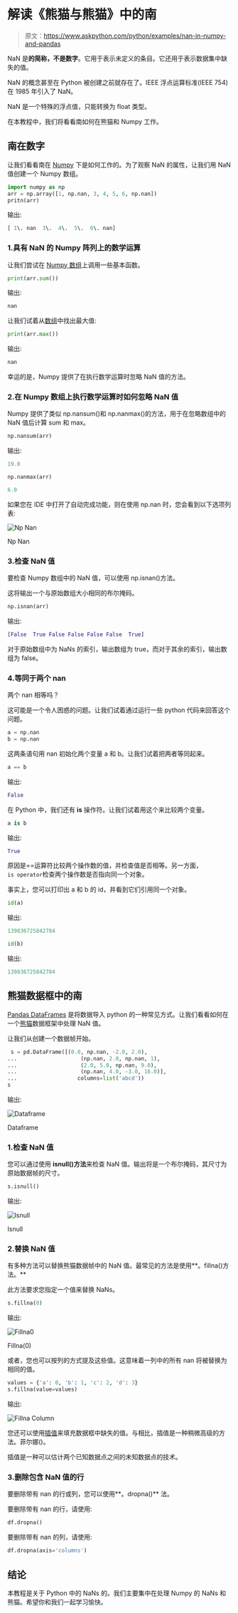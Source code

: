 # 解读《熊猫与熊猫》中的南

> 原文：<https://www.askpython.com/python/examples/nan-in-numpy-and-pandas>

NaN 是**的简称，不是数字**。它用于表示未定义的条目。它还用于表示数据集中缺失的值。

NaN 的概念甚至在 Python 被创建之前就存在了。IEEE 浮点运算标准(IEEE 754)在 1985 年引入了 NaN。

NaN 是一个特殊的浮点值，只能转换为 float 类型。

在本教程中，我们将看看南如何在熊猫和 Numpy 工作。

## 南在数字

让我们看看南在 [Numpy](https://www.askpython.com/python-modules/numpy/python-numpy-module) 下是如何工作的。为了观察 NaN 的属性，让我们用 NaN 值创建一个 Numpy 数组。

```py
import numpy as np
arr = np.array([1, np.nan, 3, 4, 5, 6, np.nan]) 
pritn(arr) 

```

输出:

```py
[ 1\. nan  3\.  4\.  5\.  6\. nan]

```

### 1.具有 NaN 的 Numpy 阵列上的数学运算

让我们尝试在 [Numpy 数组](https://www.askpython.com/python-modules/numpy/python-numpy-arrays)上调用一些基本函数。

```py
print(arr.sum())

```

输出:

```py
nan

```

让我们试着从[数组](https://www.askpython.com/python/array/python-array-declaration)中找出最大值:

```py
print(arr.max())

```

输出:

```py
nan

```

幸运的是，Numpy 提供了在执行数学运算时忽略 NaN 值的方法。

### 2.在 Numpy 数组上执行数学运算时如何忽略 NaN 值

Numpy 提供了类似 np.nansum()和 np.nanmax()的方法，用于在忽略数组中的 NaN 值后计算 sum 和 max。

```py
np.nansum(arr)

```

输出:

```py
19.0

```

```py
np.nanmax(arr) 

```

```py
6.0

```

如果您在 IDE 中打开了自动完成功能，则在使用 np.nan 时，您会看到以下选项列表:

![Np Nan ](img/044a13ed8c2f9b45384798531bec66b4.png)

Np Nan

### 3.检查 NaN 值

要检查 Numpy 数组中的 NaN 值，可以使用 np.isnan()方法。

这将输出一个与原始数组大小相同的布尔掩码。

```py
np.isnan(arr)

```

输出:

```py
[False  True False False False False  True]

```

对于原始数组中为 NaNs 的索引，输出数组为 true，而对于其余的索引，输出数组为 false。

### 4.等同于两个 nan

两个 nan 相等吗？

这可能是一个令人困惑的问题。让我们试着通过运行一些 python 代码来回答这个问题。

```py
a = np.nan
b = np.nan

```

这两条语句用 nan 初始化两个变量 a 和 b。让我们试着把两者等同起来。

```py
a == b

```

输出:

```py
False

```

在 Python 中，我们还有 **is** 操作符。让我们试着用这个来比较两个变量。

```py
a is b

```

输出:

```py
True 

```

原因是==运算符比较两个操作数的值，并检查值是否相等。另一方面，`is operator`检查两个操作数是否指向同一个对象。

事实上，您可以打印出 a 和 b 的 id，并看到它们引用同一个对象。

```py
id(a)

```

输出:

```py
139836725842784

```

```py
id(b)

```

输出:

```py
139836725842784

```

## 熊猫数据框中的南

[Pandas DataFrames](https://www.askpython.com/python-modules/pandas/dataframes-in-python) 是将数据导入 python 的一种常见方式。让我们看看如何在一个[熊猫](https://www.askpython.com/python-modules/pandas/python-pandas-module-tutorial)数据框架中处理 NaN 值。

让我们从创建一个数据帧开始。

```py
 s = pd.DataFrame([(0.0, np.nan, -2.0, 2.0),
...                    (np.nan, 2.0, np.nan, 1),
...                    (2.0, 5.0, np.nan, 9.0),
...                    (np.nan, 4.0, -3.0, 16.0)],
...                   columns=list('abcd'))
s

```

输出:

![Dataframe](img/f18aeb51b3dfddaa0dbd96b1c3d73b14.png)

Dataframe

### 1.检查 NaN 值

您可以通过使用 **isnull()方法**来检查 NaN 值。输出将是一个布尔掩码，其尺寸为原始数据帧的尺寸。

```py
s.isnull()

```

输出:

![Isnull](img/445c6b136d35b3afff935b6001a1dbf3.png)

Isnull

### 2.替换 NaN 值

有多种方法可以替换熊猫数据帧中的 NaN 值。最常见的方法是使用**。fillna()方法。**

此方法要求您指定一个值来替换 NaNs。

```py
s.fillna(0)

```

输出:

![Fillna0](img/2817a4ae65083e892758133dcf3b9bd9.png)

Fillna(0)

或者，您也可以按列的方式提及这些值。这意味着一列中的所有 nan 将被替换为相同的值。

```py
values = {'a': 0, 'b': 1, 'c': 2, 'd': 3}
s.fillna(value=values)

```

输出:

![Fillna Column](img/5bba5c1b96c3aa37275b601c1d4fb288.png)

您还可以使用[插值](https://www.askpython.com/python/examples/interpolation-to-fill-missing-entries)来填充数据框中缺失的值。与相比，插值是一种稍微高级的方法。菲尔娜()。

插值是一种可以估计两个已知数据点之间的未知数据点的技术。

### 3.删除包含 NaN 值的行

要删除带有 nan 的行或列，您可以使用**。dropna()** 法。

要删除带有 nan 的行，请使用:

```py
df.dropna()

```

要删除带有 nan 的列，请使用:

```py
df.dropna(axis='columns')

```

## 结论

本教程是关于 Python 中的 NaNs 的。我们主要集中在处理 Numpy 的 NaNs 和熊猫。希望你和我们一起学习愉快。